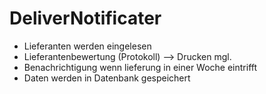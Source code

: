 # DeliverNotificater
- Lieferanten werden eingelesen
- Lieferantenbewertung (Protokoll) --> Drucken mgl.
- Benachrichtigung wenn lieferung in einer Woche eintrifft
- Daten werden in Datenbank gespeichert
